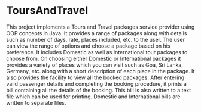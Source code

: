 # ToursAndTravel
This project implements a Tours and Travel packages service provider using OOP concepts in Java.
It provides a range of packages along with details such as number of days, rate, places included, etc. to the user. 
The user can view the range of options and choose a package based on his preference. 
It includes Domestic as well as International tour packages to choose from. 
On choosing either Domestic or International packages it provides a variety of places which you can visit such as Goa, Sri Lanka, Germany,
etc. along with a short description of each place in the package. It also provides the facility to view all the booked packages.
After entering valid passenger details and completing the booking procedure, it prints a bill containing all the details of the booking. 
This bill is also written to a text file which can be used for printing. Domestic and International bills are written to separate files.
